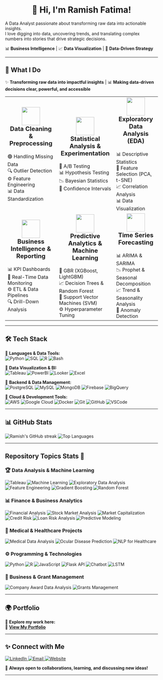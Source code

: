 <h1 align="center">👋 Hi, I'm Ramish Fatima! </h1>

<p align="left">
  A Data Analyst passionate about transforming raw data into actionable insights.<br>
  I love digging into data, uncovering trends, and translating complex numbers into stories that drive strategic decisions.
</p>

<p align="left">
  📊 <strong>Business Intelligence</strong> | 📈 <strong>Data Visualization</strong> | 🎯 <strong>Data-Driven Strategy</strong>
</p>

---


## 🚀 What I Do
✨ **Transforming raw data into impactful insights** | 📊 **Making data-driven decisions clear, powerful, and accessible**



<table>
  <tr>
    <td align="center" width="320" height="220">
      <img src="https://cdn-icons-png.flaticon.com/128/12489/12489873.png" width="60"/><br>
      <strong style="font-size: 20px;">Data Cleaning & Preprocessing</strong><br><br>
      <div align="left">
        🟢 Handling Missing Data <br>
        🔍 Outlier Detection <br>
        ⚙️ Feature Engineering <br>
        📊 Data Standardization
      </div>
    </td>
    <td align="center" width="320" height="220">
      <img src="https://cdn-icons-png.flaticon.com/128/3590/3590556.png" width="60"/><br>
      <strong style="font-size: 20px;">Statistical Analysis & Experimentation</strong><br><br>
      <div align="left">
        📌 A/B Testing <br>
        📊 Hypothesis Testing <br>
        📉 Bayesian Statistics <br>
        🎯 Confidence Intervals
      </div>
    </td>
    <td align="center" width="320" height="220">
      <img src="https://cdn-icons-png.flaticon.com/128/16139/16139728.png" width="60"/><br>
      <strong style="font-size: 20px;">Exploratory Data Analysis (EDA)</strong><br><br>
      <div align="left">
        📊 Descriptive Statistics <br>
        📌 Feature Selection (PCA, t-SNE) <br>
        📈 Correlation Analysis <br>
        📊 Data Visualization
      </div>
    </td>
  </tr>
  <tr>
    <td align="center" width="320" height="220">
      <img src="https://cdn-icons-png.flaticon.com/128/11911/11911350.png" width="60"/><br>
      <strong style="font-size: 20px;">Business Intelligence & Reporting</strong><br><br>
      <div align="left">
        📊 KPI Dashboards <br>
        📡 Real-Time Data Monitoring <br>
        ⚙️ ETL & Data Pipelines <br>
        🔍 Drill-Down Analysis
      </div>
    </td>
    <td align="center" width="320" height="220">
      <img src="https://cdn-icons-png.flaticon.com/128/4616/4616734.png" width="60"/><br>
      <strong style="font-size: 20px;">Predictive Analytics & Machine Learning</strong><br><br>
      <div align="left">
        🤖 GBR (XGBoost, LightGBM) <br>
        📈 Decision Trees & Random Forest <br>
        📌 Support Vector Machines (SVM) <br>
        ⚙️ Hyperparameter Tuning
      </div>
    </td>
    <td align="center" width="320" height="220">
      <img src="https://cdn-icons-png.flaticon.com/128/2856/2856300.png" width="60"/><br>
      <strong style="font-size: 20px;">Time Series Forecasting</strong><br><br>
      <div align="left">
        📊 ARIMA & SARIMA <br>
        📉 Prophet & Seasonal Decomposition <br>
        📈 Trend & Seasonality Analysis <br>
        📌 Anomaly Detection
      </div>
    </td>
  </tr>
</table>

</div>


---

## 🛠️ Tech Stack

🔹 **Languages & Data Tools:**  
![Python](https://img.shields.io/badge/Python-3776AB?style=for-the-badge&logo=python&logoColor=white) 
![SQL](https://img.shields.io/badge/SQL-4479A1?style=for-the-badge&logo=MySQL&logoColor=white) 
![R](https://img.shields.io/badge/R-276DC3?style=for-the-badge&logo=r&logoColor=white) 
![Bash](https://img.shields.io/badge/Bash-121011?style=for-the-badge&logo=gnu-bash&logoColor=white)  

🔹 **Data Visualization & BI:**  
![Tableau](https://img.shields.io/badge/Tableau-E97627?style=for-the-badge&logo=tableau&logoColor=white) 
![PowerBI](https://img.shields.io/badge/Power_BI-F2C811?style=for-the-badge&logo=powerbi&logoColor=white) 
![Looker](https://img.shields.io/badge/Looker-4285F4?style=for-the-badge&logo=looker&logoColor=white) 
![Excel](https://img.shields.io/badge/Excel-217346?style=for-the-badge&logo=microsoft-excel&logoColor=white)  

🔹 **Backend & Data Management:**  
![PostgreSQL](https://img.shields.io/badge/PostgreSQL-336791?style=for-the-badge&logo=postgresql&logoColor=white) 
![MySQL](https://img.shields.io/badge/MySQL-4479A1?style=for-the-badge&logo=mysql&logoColor=white) 
![MongoDB](https://img.shields.io/badge/MongoDB-47A248?style=for-the-badge&logo=mongodb&logoColor=white) 
![Firebase](https://img.shields.io/badge/Firebase-FFCA28?style=for-the-badge&logo=firebase&logoColor=black) 
![BigQuery](https://img.shields.io/badge/BigQuery-4285F4?style=for-the-badge&logo=google-cloud&logoColor=white)  

🔹 **Cloud & Development Tools:**  
![AWS](https://img.shields.io/badge/AWS-232F3E?style=for-the-badge&logo=amazon-aws&logoColor=white) 
![Google Cloud](https://img.shields.io/badge/Google_Cloud-4285F4?style=for-the-badge&logo=google-cloud&logoColor=white) 
![Docker](https://img.shields.io/badge/Docker-2496ED?style=for-the-badge&logo=docker&logoColor=white) 
![Git](https://img.shields.io/badge/Git-F05032?style=for-the-badge&logo=git&logoColor=white) 
![GitHub](https://img.shields.io/badge/GitHub-181717?style=for-the-badge&logo=github&logoColor=white) 
![VSCode](https://img.shields.io/badge/VS_Code-007ACC?style=for-the-badge&logo=visual-studio-code&logoColor=white)  

---

## 📊 GitHub Stats

<div align="left">
  <img src="https://github-readme-streak-stats.herokuapp.com/?user=RamishFatimaa&theme=radical" alt="Ramish's GitHub streak" />
  <img src="https://github-readme-stats.vercel.app/api/top-langs/?username=RamishFatimaa&layout=compact&theme=radical" alt="Top Languages" />
</div>

---


## Repository Topics Stats 🚀

### 🏆 **Data Analysis & Machine Learning**
![Tableau](https://img.shields.io/badge/Tableau-3-blue?style=for-the-badge)
![Machine Learning](https://img.shields.io/badge/Machine%20Learning-2-yellow?style=for-the-badge)
![Exploratory Data Analysis](https://img.shields.io/badge/EDA-2-green?style=for-the-badge)
![Feature Engineering](https://img.shields.io/badge/Feature%20Engineering-1-orange?style=for-the-badge)
![Gradient Boosting](https://img.shields.io/badge/Gradient%20Boosting-1-teal?style=for-the-badge)
![Random Forest](https://img.shields.io/badge/Random%20Forest-1-brown?style=for-the-badge)

### 📊 **Finance & Business Analytics**
![Financial Analysis](https://img.shields.io/badge/Financial%20Analysis-1-red?style=for-the-badge)
![Stock Market Analysis](https://img.shields.io/badge/Stock%20Analysis-2-blueviolet?style=for-the-badge)
![Market Capitalization](https://img.shields.io/badge/Market%20Capitalization-1-gray?style=for-the-badge)
![Credit Risk](https://img.shields.io/badge/Credit%20Risk-1-lightgrey?style=for-the-badge)
![Loan Risk Analysis](https://img.shields.io/badge/Loan%20Risk%20Analysis-1-darkred?style=for-the-badge)
![Predictive Modeling](https://img.shields.io/badge/Predictive%20Modeling-1-lightblue?style=for-the-badge)

### 🔬 **Medical & Healthcare Projects**
![Medical Data Analysis](https://img.shields.io/badge/Medical%20Data%20Analysis-1-lightgreen?style=for-the-badge)
![Ocular Disease Prediction](https://img.shields.io/badge/Ocular%20Disease%20Prediction-1-green?style=for-the-badge)
![NLP for Healthcare](https://img.shields.io/badge/NLP%20for%20Healthcare-1-deeppink?style=for-the-badge)

### ⚙️ **Programming & Technologies**
![Python](https://img.shields.io/badge/Python-5-blue?style=for-the-badge)
![R](https://img.shields.io/badge/R-3-purple?style=for-the-badge)
![JavaScript](https://img.shields.io/badge/JavaScript-1-yellow?style=for-the-badge)
![Flask API](https://img.shields.io/badge/Flask%20API-1-black?style=for-the-badge)
![Chatbot](https://img.shields.io/badge/Chatbot-1-cyan?style=for-the-badge)
![LSTM](https://img.shields.io/badge/LSTM-1-brown?style=for-the-badge)

### 🏢 **Business & Grant Management**
![Company Award Data Analysis](https://img.shields.io/badge/Company%20Award%20Analysis-1-darkblue?style=for-the-badge)
![Grants Management](https://img.shields.io/badge/Grants%20Management-1-orange?style=for-the-badge)

---



## 🌍 Portfolio
🚀 **Explore my work here:**  
🔗 **[View My Portfolio](https://ramishfatima.com)**  

---

## ✨ Connect with Me

  <a href="https://www.linkedin.com/in/ramishfatima" target="_blank">
    <img src="https://img.icons8.com/fluency/48/linkedin.png" alt="LinkedIn" />
  </a>

  <a href="mailto:fatima.r@northeastern.edu">
    <img src="https://img.icons8.com/color/48/000000/gmail-new.png" alt="Email" />
  </a>
  <a href="https://ramishfatima.com" target="_blank">
    <img src="https://img.icons8.com/fluency/48/000000/domain.png" alt="Website" />
  </a>
</p>

🚀 **Always open to collaborations, learning, and discussing new ideas!**  

---
